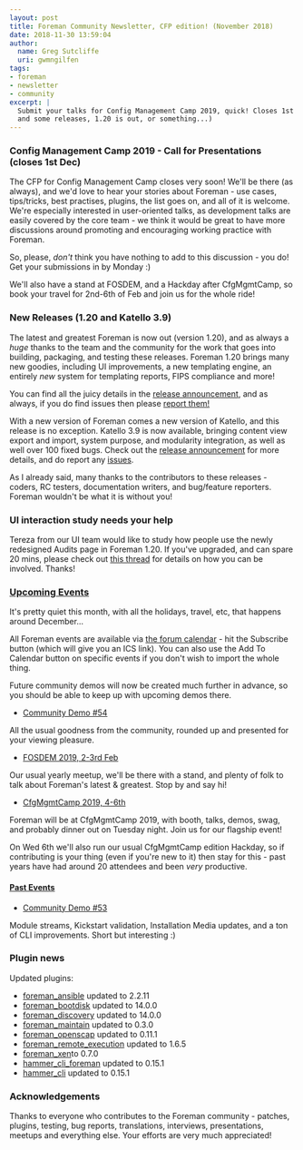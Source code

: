 ```yaml
---
layout: post
title: Foreman Community Newsletter, CFP edition! (November 2018)
date: 2018-11-30 13:59:04
author:
  name: Greg Sutcliffe
  uri: gwmngilfen
tags:
- foreman
- newsletter
- community
excerpt: |
  Submit your talks for Config Management Camp 2019, quick! Closes 1st Dec (oh,
  and some releases, 1.20 is out, or something...)
---
```


### Config Management Camp 2019 - Call for Presentations (closes 1st Dec)

The CFP for Config Management Camp closes very soon! We'll be there (as
always), and we'd love to hear your stories about Foreman - use cases,
tips/tricks, best practises, plugins, the list goes on, and all of it is
welcome. We're especially interested in user-oriented talks, as development
talks are easily covered by the core team - we think it would be great to have
more discussions around promoting and encouraging working practice with
Foreman.

So, please, *don't* think you have nothing to add to this discussion -
you do! Get your submissions in by Monday :)

We'll also have a stand at FOSDEM, and a Hackday after CfgMgmtCamp, so book
your travel for 2nd-6th of Feb and join us for the whole ride!

### New Releases (1.20 and Katello 3.9)

The latest and greatest Foreman is now out (version 1.20), and as always a
*huge* thanks to the team and the community for the work that goes into
building, packaging, and testing these releases. Foreman 1.20 brings many new
goodies, including UI improvements, a new templating engine, an entirely *new*
system for templating reports, FIPS compliance and more!

You can find all the juicy details in the [release announcement][1_20_0], and
as always, if you do find issues then please [report them!][issues]

With a new version of Foreman comes a new version of Katello, and this release
is no exception. Katello 3.9 is now available, bringing content view export and
import, system purpose, and modularity integration, as well as well over 100
fixed bugs. Check out the [release announcement][k_3_9] for more details, and
do report any [issues][k_issues].

As I already said, many thanks to the contributors to these releases - coders,
RC testers, documentation writers, and bug/feature reporters. Foreman wouldn't
be what it is without you!

### UI interaction study needs your help

Tereza from our UI team would like to study how people use the newly redesigned
Audits page in Foreman 1.20. If you've upgraded, and can spare 20 mins, please
check out
[this thread](https://community.theforeman.org/t/foreman-1-20-0-and-audits-redesign-user-testing/11861)
for details on how you can be involved. Thanks!

### [Upcoming Events](https://community.theforeman.org/c/events/l/calendar)

It's pretty quiet this month, with all the holidays, travel, etc, that happens around December...

All Foreman events are available via [the forum
calendar](https://community.theforeman.org/calendar) - hit the Subscribe button
(which will give you an ICS link). You can also use the Add To Calendar button
on specific events if you don't wish to import the whole thing.

Future community demos will now be created much further in advance, so you
should be able to keep up with upcoming demos there.

* [Community Demo #54](https://community.theforeman.org/t/foreman-community-demo-54)

All the usual goodness from the community, rounded up and presented for your viewing pleasure.

* [FOSDEM 2019, 2-3rd Feb](https://community.theforeman.org/t/fosdem-2019/11964)

Our usual yearly meetup, we'll be there with a stand, and plenty of folk to
talk about Foreman's latest & greatest. Stop by and say hi!

* [CfgMgmtCamp 2019, 4-6th](https://community.theforeman.org/t/config-management-camp/11966)

Foreman will be at CfgMgmtCamp 2019, with booth, talks, demos, swag, and
probably dinner out on Tuesday night. Join us for our flagship event!

On Wed 6th we'll also run our usual CfgMgmtCamp edition Hackday, so if
contributing is your thing (even if you're new to it) then stay for this - past
years have had around 20 attendees and been *very* productive.

#### [Past Events](https://community.theforeman.org/c/events/l/latest)

* [Community Demo #53](https://community.theforeman.org/t/foreman-community-demo-53)

Module streams, Kickstart validation, Installation Media updates, and a ton of
CLI improvements. Short but interesting :)

### Plugin news

Updated plugins:
- [foreman_ansible](https://github.com/theforeman/foreman_ansible) updated to 2.2.11
- [foreman_bootdisk](https://github.com/theforeman/foreman_bootdisk) updated to 14.0.0
- [foreman_discovery](https://github.com/theforeman/foreman_discovery) updated to 14.0.0
- [foreman_maintain](https://github.com/theforeman/foreman_maintain) updated to 0.3.0
- [foreman_openscap](https://github.com/theforeman/foreman_openscap) updated to 0.11.1
- [foreman_remote_execution](https://github.com/theforeman/foreman_remote_execution) updated to 1.6.5
- [foreman_xen](https://github.com/theforeman/foreman-xen)to 0.7.0
- [hammer_cli_foreman](https://github.com/theforeman/hammer_cli_foreman) updated to 0.15.1
- [hammer_cli](https://github.com/theforeman/hammer_cli) updated to 0.15.1

### Acknowledgements

Thanks to everyone who contributes to the Foreman community - patches, plugins,
testing, bug reports, translations, interviews, presentations, meetups and
everything else. Your efforts are very much appreciated!

[1_20_0]: https://community.theforeman.org/t/foreman-1-20-0-has-been-released/11853
[k_3_9]: https://community.theforeman.org/t/katello-3-9-new-england-ipa-has-been-released/11889
[issues]: https://projects.theforeman.org/
[k_issues]: http://projects.theforeman.org/projects/katello/
